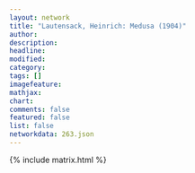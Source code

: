 ```yaml
---
layout: network
title: "Lautensack, Heinrich: Medusa (1904)"
author:
description:
headline:
modified:
category:
tags: []
imagefeature: 
mathjax: 
chart: 
comments: false
featured: false
list: false
networkdata: 263.json
---
```

{% include matrix.html %}
